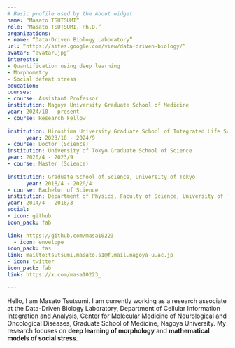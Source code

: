 ```yaml
---
# Basic profile used by the About widget
name: “Masato TSUTSUMI”
role: “Masato TSUTSUMI, Ph.D.”
organizations:
- name: “Data-Driven Biology Laboratory”
url: “https://sites.google.com/view/data-driven-biology/”
avatar: “avatar.jpg”
interests:
- Quantification using deep learning
- Morphometry
- Social defeat stress
education:
courses:
- course: Assistant Professor
institution: Nagoya University Graduate School of Medicine
year: 2024/10 - present
- course: Research Fellow
      
institution: Hiroshima University Graduate School of Integrated Life Sciences 
      year: 2023/10 - 2024/9
- course: Doctor (Science)
institution: University of Tokyo Graduate School of Science
year: 2020/4 - 2023/9
- course: Master (Science)
      
institution: Graduate School of Science, University of Tokyo 
      year: 2018/4 - 2020/4
- course: Bachelor of Science
institution: Department of Physics, Faculty of Science, University of Tokyo
year: 2014/4 - 2018/3
social:
- icon: github
icon_pack: fab
    
link: https://github.com/masa10223
  - icon: envelope
icon_pack: fas
link: mailto:tsutsumi.masato.s1@f.mail.nagoya-u.ac.jp
- icon: twitter
icon_pack: fab
link: https://x.com/masa10223_

---
```

Hello, I am Masato Tsutsumi.
I am currently working as a research associate at the Data-Driven Biology Laboratory, Department of Cellular Information Integration and Analysis, Center for Molecular Medicine of Neurological and Oncological Diseases, Graduate School of Medicine, Nagoya University.
My research focuses on **deep learning of morphology** and **mathematical models of social stress**.


